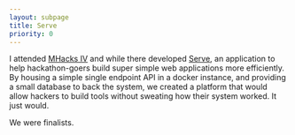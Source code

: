 ```yaml
---
layout: subpage
title: Serve
priority: 0
---
```


I attended [MHacks IV](http://mhacks-iv.devpost.com/) and while there developed
[Serve](https://github.com/thepav/serve), an application to help hackathon-goers
build super simple web applications more efficiently. By housing a simple single
endpoint API in a docker instance, and providing a small database to back the
system, we created a platform that would allow hackers to build tools without
sweating how their system worked. It just would.

We were finalists.
